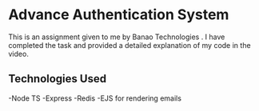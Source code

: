 # Advance Authentication System

This is an assignment given to me by Banao Technologies . I have completed the task and provided a detailed explanation of my code in the video.

## Technologies Used
-Node TS
-Express
-Redis
-EJS for rendering emails